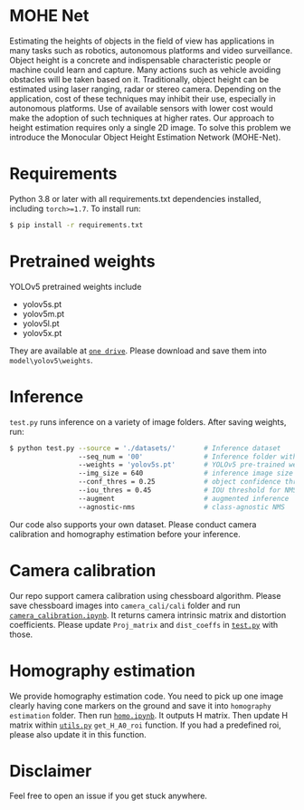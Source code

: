 # MOHE Net
Estimating the heights of objects in the field of view has applications in many tasks such as robotics, autonomous platforms and video surveillance. Object height is a concrete and indispensable characteristic people or machine could learn and capture. Many actions such as vehicle avoiding obstacles will be taken based on it. Traditionally, object height can be estimated using laser ranging, radar or stereo camera. Depending on the application, cost of these techniques may inhibit their use, especially in autonomous platforms. Use of available sensors with lower cost would make the adoption of such techniques at higher rates. Our approach to height estimation requires only a single 2D image. To solve this problem we introduce the Monocular Object Height Estimation Network (MOHE-Net).

# Requirements
Python 3.8 or later with all requirements.txt dependencies installed, including `torch>=1.7`. To install run:
```bash
$ pip install -r requirements.txt
```

# Pretrained weights
YOLOv5 pretrained weights include
* yolov5s.pt
* yolov5m.pt
* yolov5l.pt
* yolov5x.pt

They are available at [`one drive`](https://buckeyemailosu-my.sharepoint.com/:f:/r/personal/wei_909_buckeyemail_osu_edu/Documents/YOLOv5%20Pre-trained%20Models?csf=1&web=1&e=AUQf3e). Please download and save them into `model\yolov5\weights`.


# Inference
`test.py` runs inference on a variety of image folders. After saving weights, run:
```bash
$ python test.py --source = './datasets/'       # Inference dataset
                 --seq_num = '00'               # Inference folder within source
                 --weights = 'yolov5s.pt'       # YOLOv5 pre-trained weights
                 --img_size = 640               # inference image size (pixels), 1280 for OST strategy
                 --conf_thres = 0.25            # object confidence threshold
                 --iou_thres = 0.45             # IOU threshold for NMS
                 --augment                      # augmented inference
                 --agnostic-nms                 # class-agnostic NMS
```
Our code also supports your own dataset. Please conduct camera calibration and homography estimation before your inference.

# Camera calibration
Our repo support camera calibration using chessboard algorithm. Please save chessboard images into `camera_cali/cali` folder and run [`camera_calibration.ipynb`](https://github.com/JianliWei1995/Monocular-Object-Height-Estimation/blob/main/camera_cali/camera_calibration.ipynb). It returns camera intrinsic matrix and distortion coefficients. Please update `Proj_matrix` and `dist_coeffs` in [`test.py`](https://github.com/OSUPCVLab/Ford2019/blob/master/Monocular%20Object%20Height%20Estimation%20Network%20Using%20Deep%20Learning%20and%20Scene%20Geometry/test.py) with those.

# Homography estimation
We provide homography estimation code. You need to pick up one image clearly having cone markers on the ground and save it into `homography estimation` folder. Then run [`homo.ipynb`](https://github.com/OSUPCVLab/Ford2019/blob/master/Monocular%20Object%20Height%20Estimation%20Network%20Using%20Deep%20Learning%20and%20Scene%20Geometry/homography%20estimation/homo.ipynb). It outputs H matrix. Then update H matrix within [`utils.py`](https://github.com/OSUPCVLab/Ford2019/blob/master/Monocular%20Object%20Height%20Estimation%20Network%20Using%20Deep%20Learning%20and%20Scene%20Geometry/utils_general/utils.py) `get_H_A0_roi` function. If you had a predefined roi, please also update it in this function.

# Disclaimer
Feel free to open an issue if you get stuck anywhere.
